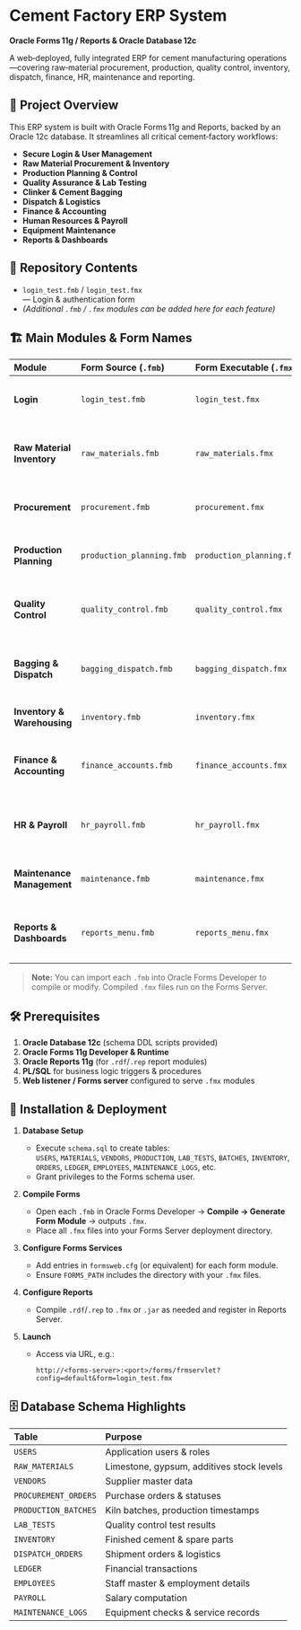 # Cement Factory ERP System  
**Oracle Forms 11g / Reports & Oracle Database 12c**

A web‑deployed, fully integrated ERP for cement manufacturing operations—covering raw‐material procurement, production, quality control, inventory, dispatch, finance, HR, maintenance and reporting.


## 📖 Project Overview

This ERP system is built with Oracle Forms 11g and Reports, backed by an Oracle 12c database. It streamlines all critical cement‐factory workflows:

- **Secure Login & User Management**  
- **Raw Material Procurement & Inventory**  
- **Production Planning & Control**  
- **Quality Assurance & Lab Testing**  
- **Clinker & Cement Bagging**  
- **Dispatch & Logistics**  
- **Finance & Accounting**  
- **Human Resources & Payroll**  
- **Equipment Maintenance**  
- **Reports & Dashboards**


## 📂 Repository Contents

- `login_test.fmb` / `login_test.fmx`  
  — Login & authentication form  
- *(Additional `.fmb` / `.fmx` modules can be added here for each feature)*


## 🏗️ Main Modules & Form Names

| Module                            | Form Source (`.fmb`)           | Form Executable (`.fmx`)          | Description                                                  |
|:--------------------------------- |:-------------------------------|:----------------------------------|:-------------------------------------------------------------|
| **Login**                         | `login_test.fmb`               | `login_test.fmx`                  | User authentication & role management                        |
| **Raw Material Inventory**        | `raw_materials.fmb`            | `raw_materials.fmx`               | Track limestone, gypsum, additives stock levels              |
| **Procurement**                   | `procurement.fmb`              | `procurement.fmx`                 | Purchase orders, vendor management                           |
| **Production Planning**           | `production_planning.fmb`      | `production_planning.fmx`         | Kiln scheduling, batch formulation                            |
| **Quality Control**               | `quality_control.fmb`          | `quality_control.fmx`             | Lab test entry: chemical & physical properties               |
| **Bagging & Dispatch**            | `bagging_dispatch.fmb`         | `bagging_dispatch.fmx`            | Bagging line control, dispatch orders & shipping             |
| **Inventory & Warehousing**       | `inventory.fmb`                | `inventory.fmx`                   | Finished goods, spare parts stock                            |
| **Finance & Accounting**          | `finance_accounts.fmb`         | `finance_accounts.fmx`            | Invoicing, ledger, payments, cost accounting                 |
| **HR & Payroll**                  | `hr_payroll.fmb`               | `hr_payroll.fmx`                  | Employee master, attendance, salary processing               |
| **Maintenance Management**        | `maintenance.fmb`              | `maintenance.fmx`                 | Preventive & breakdown maintenance scheduling                |
| **Reports & Dashboards**          | `reports_menu.fmb`             | `reports_menu.fmx`                | Generate operational, financial & compliance reports         |

> **Note:** You can import each `.fmb` into Oracle Forms Developer to compile or modify. Compiled `.fmx` files run on the Forms Server.


## 🛠️ Prerequisites

1. **Oracle Database 12c** (schema DDL scripts provided)  
2. **Oracle Forms 11g Developer & Runtime**  
3. **Oracle Reports 11g** (for `.rdf`/`.rep` report modules)  
4. **PL/SQL** for business logic triggers & procedures  
5. **Web listener / Forms server** configured to serve `.fmx` modules  


## 🚀 Installation & Deployment

1. **Database Setup**  
   - Execute `schema.sql` to create tables:  
     `USERS`, `MATERIALS`, `VENDORS`, `PRODUCTION`, `LAB_TESTS`, `BATCHES`, `INVENTORY`, `ORDERS`, `LEDGER`, `EMPLOYEES`, `MAINTENANCE_LOGS`, etc.  
   - Grant privileges to the Forms schema user.

2. **Compile Forms**  
   - Open each `.fmb` in Oracle Forms Developer → **Compile → Generate Form Module** → outputs `.fmx`.  
   - Place all `.fmx` files into your Forms Server deployment directory.

3. **Configure Forms Services**  
   - Add entries in `formsweb.cfg` (or equivalent) for each form module.  
   - Ensure `FORMS_PATH` includes the directory with your `.fmx` files.

4. **Configure Reports**  
   - Compile `.rdf`/`.rep` to `.fmx` or `.jar` as needed and register in Reports Server.

5. **Launch**  
   - Access via URL, e.g.:  
     ```
     http://<forms-server>:<port>/forms/frmservlet?config=default&form=login_test.fmx
     ```


## 🗄️ Database Schema Highlights

| Table                      | Purpose                                    |
|:---------------------------|:-------------------------------------------|
| `USERS`                    | Application users & roles                  |
| `RAW_MATERIALS`            | Limestone, gypsum, additives stock levels  |
| `VENDORS`                  | Supplier master data                       |
| `PROCUREMENT_ORDERS`       | Purchase orders & statuses                 |
| `PRODUCTION_BATCHES`       | Kiln batches, production timestamps        |
| `LAB_TESTS`                | Quality control test results               |
| `INVENTORY`                | Finished cement & spare parts              |
| `DISPATCH_ORDERS`          | Shipment orders & logistics                |
| `LEDGER`                   | Financial transactions                     |
| `EMPLOYEES`                | Staff master & employment details          |
| `PAYROLL`                  | Salary computation                         |
| `MAINTENANCE_LOGS`         | Equipment checks & service records         |

